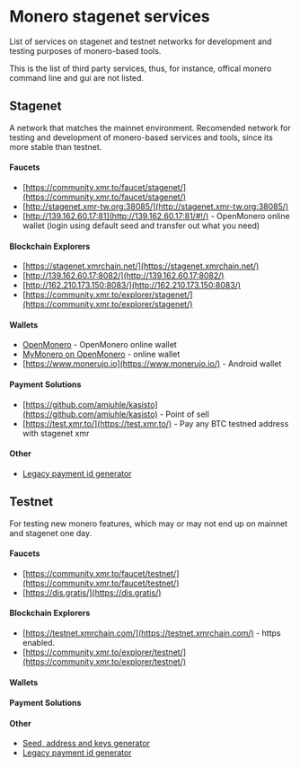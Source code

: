 # Monero stagenet services

List of services on stagenet and testnet networks for development and testing purposes of 
monero-based tools. 

This is the list of third party services, thus, for instance, offical monero command line and gui are not listed.

## Stagenet

A network that matches the mainnet environment. Recomended network for
testing and development of monero-based services and tools, since its
more stable than testnet. 

#### Faucets

 - [https://community.xmr.to/faucet/stagenet/](https://community.xmr.to/faucet/stagenet/)
 - [http://stagenet.xmr-tw.org:38085/](http://stagenet.xmr-tw.org:38085/)
 - [http://139.162.60.17:81](http://139.162.60.17:81/#!/) - OpenMonero online wallet (login using default seed and transfer out what you need)

#### Blockchain Explorers

 - [https://stagenet.xmrchain.net/](https://stagenet.xmrchain.net/)
 - [http://139.162.60.17:8082/](http://139.162.60.17:8082/)
 - [http://162.210.173.150:8083/](http://162.210.173.150:8083/)
 - [https://community.xmr.to/explorer/stagenet/](https://community.xmr.to/explorer/stagenet/)

#### Wallets

 - [OpenMonero](http://139.162.60.17:81/#!/) - OpenMonero online wallet
 - [MyMonero on OpenMonero](http://139.162.60.17:9100/) - online wallet
 - [https://www.monerujo.io](https://www.monerujo.io/) - Android wallet

#### Payment Solutions

 - [https://github.com/amiuhle/kasisto](https://github.com/amiuhle/kasisto) - Point of sell 
 - [https://test.xmr.to/](https://test.xmr.to/) - Pay any BTC testned address with stagenet xmr

#### Other

 - [Legacy payment id generator](https://github.com/moneroexamples/payment-id-generator)

## Testnet

For testing new monero features, which may or may not end up on mainnet and stagenet
one day. 

#### Faucets

 - [https://community.xmr.to/faucet/testnet/](https://community.xmr.to/faucet/testnet/)   
 - [https://dis.gratis/](https://dis.gratis/)

#### Blockchain Explorers

 - [https://testnet.xmrchain.com/](https://testnet.xmrchain.com/) - https enabled.
 - [https://community.xmr.to/explorer/testnet/](https://community.xmr.to/explorer/testnet/)

#### Wallets


#### Payment Solutions

#### Other

 - [Seed, address and keys generator](https://xmr.llcoins.net/)
 - [Legacy payment id generator](https://github.com/moneroexamples/payment-id-generator)
